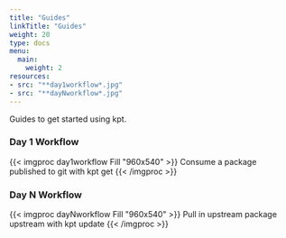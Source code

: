 ```yaml
---
title: "Guides"
linkTitle: "Guides"
weight: 20
type: docs
menu:
  main:
    weight: 2
resources:
- src: "**day1workflow*.jpg"
- src: "**dayNworkflow*.jpg"
---
```


Guides to get started using kpt.

### Day 1 Workflow

{{< imgproc day1workflow Fill "960x540" >}}
Consume a package published to git with kpt get
{{< /imgproc >}}

### Day N Workflow

{{< imgproc dayNworkflow Fill "960x540" >}}
Pull in upstream package upstream with kpt update
{{< /imgproc >}}
